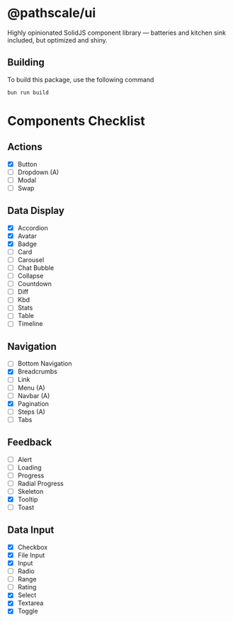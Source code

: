 # @pathscale/ui

Highly opinionated SolidJS component library — batteries and kitchen sink
included, but optimized and shiny.

## Building

To build this package, use the following command

```sh
bun run build
```

# Components Checklist

## Actions
- [x] Button  
- [ ] Dropdown (A)
- [ ] Modal  
- [ ] Swap  

## Data Display
- [x] Accordion  
- [x] Avatar  
- [x] Badge  
- [ ] Card  
- [ ] Carousel  
- [ ] Chat Bubble  
- [ ] Collapse  
- [ ] Countdown  
- [ ] Diff  
- [ ] Kbd  
- [ ] Stats  
- [ ] Table  
- [ ] Timeline  

## Navigation
- [ ] Bottom Navigation  
- [x] Breadcrumbs  
- [ ] Link  
- [ ] Menu  (A)
- [ ] Navbar (A)
- [x] Pagination  
- [ ] Steps (A) 
- [ ] Tabs  

## Feedback
- [ ] Alert  
- [ ] Loading  
- [ ] Progress  
- [ ] Radial Progress  
- [ ] Skeleton  
- [x] Tooltip  
- [ ] Toast  

## Data Input
- [x] Checkbox  
- [x] File Input  
- [x] Input  
- [ ] Radio  
- [ ] Range  
- [ ] Rating  
- [x] Select  
- [x] Textarea  
- [x] Toggle  
